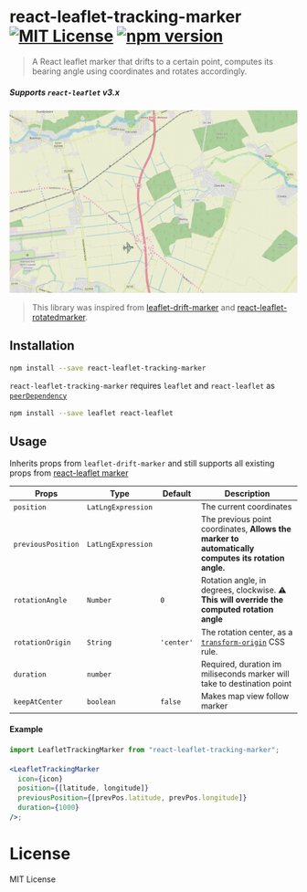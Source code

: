 # react-leaflet-tracking-marker [![MIT License](https://img.shields.io/badge/license-MIT-brightgreen.svg?style=plastic)](http://opensource.org/licenses/MIT) [![npm version](https://img.shields.io/npm/v/react-leaflet-tracking-marker.svg?style=plastic)](https://www.npmjs.com/package/react-leaflet-tracking-marker)

> A React leaflet marker that drifts to a certain point, computes its bearing angle using coordinates and rotates accordingly.

##### Supports `react-leaflet` v3.x

!["IMG"](./src/demo/planeDemo.gif "example")

> This library was inspired from [leaflet-drift-marker](https://github.com/hugobarragon/leaflet-drift-marker#drift_marker-with-leaflet) and [react-leaflet-rotatedmarker](https://github.com/verdie-g/react-leaflet-rotatedmarker).

## Installation

```bash
npm install --save react-leaflet-tracking-marker
```

`react-leaflet-tracking-marker` requires `leaflet` and `react-leaflet` as [`peerDependency`](https://docs.npmjs.com/files/package.json#peerdependencies)

```bash
npm install --save leaflet react-leaflet
```

## Usage

Inherits props from `leaflet-drift-marker` and still supports all existing props from [react-leaflet marker](https://react-leaflet.js.org/docs/api-components/#marker)

| Props              | Type                | Default    | Description                                                                                                                 |
| ------------------ | ------------------ | ---------- | --------------------------------------------------------------------------------------------------------------------------- |
| `position`         | `LatLngExpression`  |            | The current coordinates                                                                                                     |
| `previousPosition` | `LatLngExpression`  |            | The previous point coordinates, **Allows the marker to automatically computes its rotation angle.**                         |
| `rotationAngle`    | `Number`           | `0`        | Rotation angle, in degrees, clockwise. **⚠ This will override the computed rotation angle**                               |
| `rotationOrigin`   | `String`           | `'center'` | The rotation center, as a [`transform-origin`](https://developer.mozilla.org/en-US/docs/Web/CSS/transform-origin) CSS rule. |
| `duration`         | `number`           |      | Required, duration im miliseconds marker will take to destination point                                                     |
| `keepAtCenter`     | `boolean`          | `false`    | Makes map view follow marker                                                                                                |

#### Example

```jsx
import LeafletTrackingMarker from "react-leaflet-tracking-marker";

<LeafletTrackingMarker
  icon={icon}
  position={[latitude, longitude]}
  previousPosition={[prevPos.latitude, prevPos.longitude]}
  duration={1000}
/>;
```

# License

MIT License
